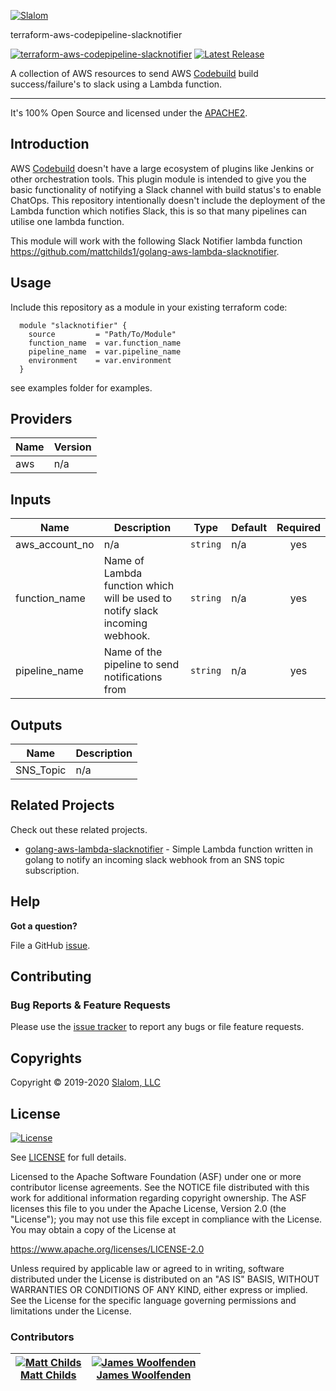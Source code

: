 [![Slalom][logo]](https://slalom.com)

terraform-aws-codepipeline-slacknotifier

 [![terraform-aws-codepipeline-slacknotifier](https://travis-ci.com/slalom-consulting-ltd/terraform-aws-codepipeline-slacknotifier.svg?branch=master)](https://travis-ci.com/slalom-consulting-ltd/terraform-aws-codepipeline-slacknotifier)
 [![Latest Release](https://img.shields.io/github/release/slalom-consulting-ltd/terraform-aws-codepipeline-slacknotifier.svg)](https://github.com/slalom-consulting-ltd/terraform-aws-codepipeline-slacknotifier/releases/latest)

A collection of AWS resources to send AWS [Codebuild](https://aws.amazon.com/codebuild/) build success/failure's to slack using a Lambda function.

---

It's 100% Open Source and licensed under the [APACHE2](LICENSE).

## Introduction

AWS [Codebuild](https://aws.amazon.com/codebuild/) doesn't have a large ecosystem of plugins like Jenkins or other orchestration tools. This plugin module is intended to give you the basic functionality of notifying a Slack channel with build status's to enable ChatOps.
This repository intentionally doesn't include the deployment of the Lambda function which notifies Slack, this is so that many pipelines can utilise one lambda function.

This module will work with the following Slack Notifier lambda function <https://github.com/mattchilds1/golang-aws-lambda-slacknotifier>.

## Usage

Include this repository as a module in your existing terraform code:

```hcl
  module "slacknotifier" {
    source         = "Path/To/Module"
    function_name  = var.function_name
    pipeline_name  = var.pipeline_name
    environment    = var.environment
  }
```

 see examples folder for examples.
<!-- BEGINNING OF PRE-COMMIT-TERRAFORM DOCS HOOK -->
## Providers

| Name | Version |
|------|---------|
| aws | n/a |

## Inputs

| Name | Description | Type | Default | Required |
|------|-------------|------|---------|:-----:|
| aws\_account\_no | n/a | `string` | n/a | yes |
| function\_name | Name of Lambda function which will be used to notify slack incoming webhook. | `string` | n/a | yes |
| pipeline\_name | Name of the pipeline to send notifications from | `string` | n/a | yes |

## Outputs

| Name | Description |
|------|-------------|
| SNS\_Topic | n/a |

<!-- END OF PRE-COMMIT-TERRAFORM DOCS HOOK -->
## Related Projects

Check out these related projects.

- [golang-aws-lambda-slacknotifier](https://github.com/mattchilds1/golang-aws-lambda-slacknotifier) - Simple Lambda function written in golang to notify an incoming slack webhook from an SNS topic subscription.

## Help

**Got a question?**

File a GitHub [issue](https://github.com/slalom-consulting-ltd/terraform-aws-codepipeline-slacknotifier/issues).

## Contributing

### Bug Reports & Feature Requests

Please use the [issue tracker](https://github.com/slalom-consulting-ltd/terraform-aws-codepipeline-slacknotifier/issues) to report any bugs or file feature requests.

## Copyrights

Copyright © 2019-2020 [Slalom, LLC](https://slalom.com)

## License

[![License](https://img.shields.io/badge/License-Apache%202.0-blue.svg)](https://opensource.org/licenses/Apache-2.0)

See [LICENSE](LICENSE) for full details.

Licensed to the Apache Software Foundation (ASF) under one
or more contributor license agreements.  See the NOTICE file
distributed with this work for additional information
regarding copyright ownership.  The ASF licenses this file
to you under the Apache License, Version 2.0 (the
"License"); you may not use this file except in compliance
with the License.  You may obtain a copy of the License at

<https://www.apache.org/licenses/LICENSE-2.0>

Unless required by applicable law or agreed to in writing,
software distributed under the License is distributed on an
"AS IS" BASIS, WITHOUT WARRANTIES OR CONDITIONS OF ANY
KIND, either express or implied.  See the License for the
specific language governing permissions and limitations
under the License.

### Contributors

|  [![Matt Childs][mattchilds1_avatar]][mattchilds1_homepage]<br/>[Matt Childs][mattchilds1_homepage] | [![James Woolfenden][jameswoolfenden_avatar]][jameswoolfenden_homepage]<br/>[James Woolfenden][jameswoolfenden_homepage] |
|---|---|

  [mattchilds1_homepage]: https://github.com/mattchilds1
  [mattchilds1_avatar]: https://github.com/mattchilds1.png?size=150
  [jameswoolfenden_homepage]: https://github.com/jameswoolfenden
  [jameswoolfenden_avatar]: https://github.com/jameswoolfenden.png?size=150

[logo]: https://gist.githubusercontent.com/JamesWoolfenden/5c457434351e9fe732ca22b78fdd7d5e/raw/15933294ae2b00f5dba6557d2be88f4b4da21201/slalom-logo.png
[website]: https://slalom.com
[github]: https://github.com/jameswoolfenden
[linkedin]: https://www.linkedin.com/company/slalom-consulting/
[twitter]: https://twitter.com/Slalom

[share_twitter]: https://twitter.com/intent/tweet/?text=terraform-aws-codepipeline-slacknotifier&url=https://github.com/slalom-consulting-ltd/terraform-aws-codepipeline-slacknotifier
[share_linkedin]: https://www.linkedin.com/shareArticle?mini=true&title=terraform-aws-codepipeline-slacknotifier&url=https://github.com/slalom-consulting-ltd/terraform-aws-codepipeline-slacknotifier
[share_reddit]: https://reddit.com/submit/?url=https://github.com/slalom-consulting-ltd/terraform-aws-codepipeline-slacknotifier
[share_facebook]: https://facebook.com/sharer/sharer.php?u=https://github.com/slalom-consulting-ltd/terraform-aws-codepipeline-slacknotifier
[share_email]: mailto:?subject=terraform-aws-codepipeline-slacknotifier&body=https://github.com/slalom-consulting-ltd/terraform-aws-codepipeline-slacknotifier
